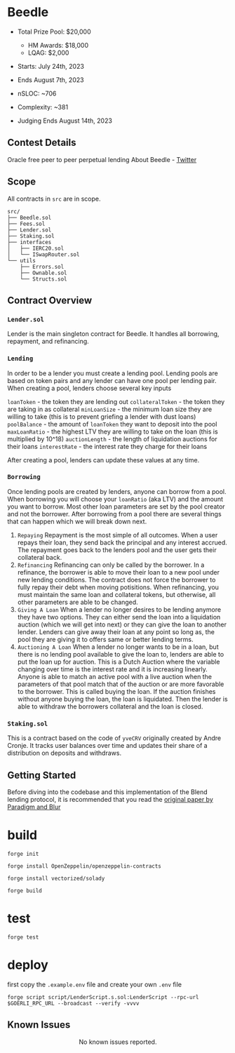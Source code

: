 # Beedle

- Total Prize Pool: $20,000
  - HM Awards: $18,000
  - LQAG: $2,000

- Starts: July 24th, 2023
- Ends August 7th, 2023

- nSLOC: ~706
- Complexity: ~381
- Judging Ends August 14th, 2023

[//]: # (contest-details-open)
## Contest Details

Oracle free peer to peer perpetual lending
About Beedle - [Twitter](https://twitter.com/beedlefi)

[//]: # (contest-details-close)

[//]: # (scope-open)

## Scope

All contracts in `src` are in scope. 

```
src/
├── Beedle.sol
├── Fees.sol
├── Lender.sol
├── Staking.sol
├── interfaces
│   ├── IERC20.sol
│   └── ISwapRouter.sol
└── utils
    ├── Errors.sol
    ├── Ownable.sol
    └── Structs.sol
```

## Contract Overview

### `Lender.sol`

Lender is the main singleton contract for Beedle. It handles all borrowing, repayment, and refinancing.

### `Lending`

In order to be a lender you must create a lending pool. Lending pools are based on token pairs and any lender can have one pool per lending pair. When creating a pool, lenders choose several key inputs

`loanToken` - the token they are lending out
`collateralToken` - the token they are taking in as collateral
`minLoanSize` - the minimum loan size they are willing to take (this is to prevent griefing a lender with dust loans)
`poolBalance` - the amount of `loanToken` they want to deposit into the pool
`maxLoanRatio` - the highest LTV they are willing to take on the loan (this is multiplied by 10^18)
`auctionLength` - the length of liquidation auctions for their loans
`interestRate` - the interest rate they charge for their loans

After creating a pool, lenders can update these values at any time. 

### `Borrowing`

Once lending pools are created by lenders, anyone can borrow from a pool. When borrowing you will choose your `loanRatio` (aka LTV) and the amount you want to borrow. Most other loan parameters are set by the pool creator and not the borrower. After borrowing from a pool there are several things that can happen which we will break down next. 

1.  `Repaying`
Repayment is the most simple of all outcomes. When a user repays their loan, they send back the principal and any interest accrued. The repayment goes back to the lenders pool and the user gets their collateral back. 
2. `Refinancing`
Refinancing can only be called by the borrower. In a refinance, the borrower is able to move their loan to a new pool under new lending conditions. The contract does not force the borrower to fully repay their debt when moving potisitions. When refinancing, you must maintain the same loan and collateral tokens, but otherwise, all other parameters are able to be changed. 
3. `Giving A Loan`
When a lender no longer desires to be lending anymore they have two options. They can either send the loan into a liquidation auction (which we will get into next) or they can give the loan to another lender. Lenders can give away their loan at any point so long as, the pool they are giving it to offers same or better lending terms. 
4. `Auctioning A Loan`
When a lender no longer wants to be in a loan, but there is no lending pool available to give the loan to, lenders are able to put the loan up for auction. This is a Dutch Auction where the variable changing over time is the interest rate and it is increasing linearly. Anyone is able to match an active pool with a live auction when the parameters of that pool match that of the auction or are more favorable to the borrower. This is called buying the loan. If the auction finishes without anyone buying the loan, the loan is liquidated. Then the lender is able to withdraw the borrowers collateral and the loan is closed. 

### `Staking.sol`

This is a contract based on the code of `yveCRV` originally created by Andre Cronje. It tracks user balances over time and updates their share of a distribution on deposits and withdraws.

[//]: # (scope-close)

[//]: # (getting-started-open)

## Getting Started

Before diving into the codebase and this implementation of the Blend lending protocol, it is recommended that you read the [original paper by Paradigm and Blur](https://www.paradigm.xyz/2023/05/blend#continuous-loans)

# build
`forge init`

`forge install OpenZeppelin/openzeppelin-contracts`

`forge install vectorized/solady`

`forge build`

# test
`forge test`

# deploy
first copy the `.example.env` file and create your own `.env` file

`forge script script/LenderScript.s.sol:LenderScript --rpc-url $GOERLI_RPC_URL --broadcast --verify -vvvv`

[//]: # (getting-started-close)

[//]: # (known-issues-open)

## Known Issues

<p align="center">
No known issues reported.

[//]: # (known-issues-close)
 
